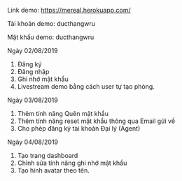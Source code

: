 Link demo: https://mereal.herokuapp.com/

Tài khoản demo: ducthangwru

Mật khẩu demo: ducthangwru

Ngày 02/08/2019
1. Đăng ký
2. Đăng nhập
3. Ghi nhớ mật khẩu
4. Livestream demo bằng cách user tự tạo phòng.

Ngày 03/08/2019
1. Thêm tính năng Quên mật khẩu
2. Thêm tính năng reset mật khẩu thông qua Email gửi về
3. Cho phép đăng ký tài khoản Đại lý (Agent)

Ngày 04/08/2019
1. Tạo trang dashboard
2. Chỉnh sửa tính năng ghi nhớ mật khẩu
3. Tạo hình avatar theo tên.